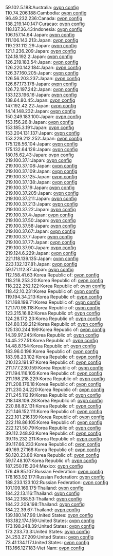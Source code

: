 59.102.5.188:Australia: [ovpn config](vpn/59_102_5_188.ovpn)  
110.74.206.188:Cambodia: [ovpn config](vpn/110_74_206_188.ovpn)  
96.49.232.236:Canada: [ovpn config](vpn/96_49_232_236.ovpn)  
138.219.140.147:Curacao: [ovpn config](vpn/138_219_140_147.ovpn)  
118.137.36.43:Indonesia: [ovpn config](vpn/118_137_36_43.ovpn)  
106.157.14.64:Japan: [ovpn config](vpn/106_157_14_64.ovpn)  
111.106.143.213:Japan: [ovpn config](vpn/111_106_143_213.ovpn)  
119.231.112.29:Japan: [ovpn config](vpn/119_231_112_29.ovpn)  
121.1.236.209:Japan: [ovpn config](vpn/121_1_236_209.ovpn)  
124.18.192.2:Japan: [ovpn config](vpn/124_18_192_2.ovpn)  
126.219.183.54:Japan: [ovpn config](vpn/126_219_183_54.ovpn)  
126.220.142.184:Japan: [ovpn config](vpn/126_220_142_184.ovpn)  
126.37.160.205:Japan: [ovpn config](vpn/126_37_160_205.ovpn)  
126.56.203.237:Japan: [ovpn config](vpn/126_56_203_237.ovpn)  
126.67.173.178:Japan: [ovpn config](vpn/126_67_173_178.ovpn)  
126.72.197.242:Japan: [ovpn config](vpn/126_72_197_242.ovpn)  
133.123.196.16:Japan: [ovpn config](vpn/133_123_196_16.ovpn)  
138.64.80.45:Japan: [ovpn config](vpn/138_64_80_45.ovpn)  
147.192.42.22:Japan: [ovpn config](vpn/147_192_42_22.ovpn)  
14.14.148.232:Japan: [ovpn config](vpn/14_14_148_232.ovpn)  
150.249.183.100:Japan: [ovpn config](vpn/150_249_183_100.ovpn)  
153.156.26.8:Japan: [ovpn config](vpn/153_156_26_8.ovpn)  
153.185.3.191:Japan: [ovpn config](vpn/153_185_3_191.ovpn)  
153.204.131.137:Japan: [ovpn config](vpn/153_204_131_137.ovpn)  
153.229.212.252:Japan: [ovpn config](vpn/153_229_212_252.ovpn)  
175.128.56.104:Japan: [ovpn config](vpn/175_128_56_104.ovpn)  
175.132.64.126:Japan: [ovpn config](vpn/175_132_64_126.ovpn)  
180.15.62.43:Japan: [ovpn config](vpn/180_15_62_43.ovpn)  
219.100.37.1:Japan: [ovpn config](vpn/219_100_37_1.ovpn)  
219.100.37.108:Japan: [ovpn config](vpn/219_100_37_108.ovpn)  
219.100.37.109:Japan: [ovpn config](vpn/219_100_37_109.ovpn)  
219.100.37.125:Japan: [ovpn config](vpn/219_100_37_125.ovpn)  
219.100.37.138:Japan: [ovpn config](vpn/219_100_37_138.ovpn)  
219.100.37.19:Japan: [ovpn config](vpn/219_100_37_19.ovpn)  
219.100.37.205:Japan: [ovpn config](vpn/219_100_37_205.ovpn)  
219.100.37.211:Japan: [ovpn config](vpn/219_100_37_211.ovpn)  
219.100.37.213:Japan: [ovpn config](vpn/219_100_37_213.ovpn)  
219.100.37.22:Japan: [ovpn config](vpn/219_100_37_22.ovpn)  
219.100.37.4:Japan: [ovpn config](vpn/219_100_37_4.ovpn)  
219.100.37.50:Japan: [ovpn config](vpn/219_100_37_50.ovpn)  
219.100.37.58:Japan: [ovpn config](vpn/219_100_37_58.ovpn)  
219.100.37.67:Japan: [ovpn config](vpn/219_100_37_67.ovpn)  
219.100.37.7:Japan: [ovpn config](vpn/219_100_37_7.ovpn)  
219.100.37.77:Japan: [ovpn config](vpn/219_100_37_77.ovpn)  
219.100.37.90:Japan: [ovpn config](vpn/219_100_37_90.ovpn)  
219.124.6.229:Japan: [ovpn config](vpn/219_124_6_229.ovpn)  
221.118.139.135:Japan: [ovpn config](vpn/221_118_139_135.ovpn)  
223.132.137.81:Japan: [ovpn config](vpn/223_132_137_81.ovpn)  
59.171.112.87:Japan: [ovpn config](vpn/59_171_112_87.ovpn)  
112.158.41.63:Korea Republic of: [ovpn config](vpn/112_158_41_63.ovpn)  
118.218.253.20:Korea Republic of: [ovpn config](vpn/118_218_253_20.ovpn)  
118.222.252.122:Korea Republic of: [ovpn config](vpn/118_222_252_122.ovpn)  
118.42.10.231:Korea Republic of: [ovpn config](vpn/118_42_10_231.ovpn)  
119.194.34.213:Korea Republic of: [ovpn config](vpn/119_194_34_213.ovpn)  
121.168.199.71:Korea Republic of: [ovpn config](vpn/121_168_199_71.ovpn)  
121.170.98.118:Korea Republic of: [ovpn config](vpn/121_170_98_118.ovpn)  
123.215.16.82:Korea Republic of: [ovpn config](vpn/123_215_16_82.ovpn)  
124.28.172.23:Korea Republic of: [ovpn config](vpn/124_28_172_23.ovpn)  
124.80.139.212:Korea Republic of: [ovpn config](vpn/124_80_139_212.ovpn)  
125.130.244.199:Korea Republic of: [ovpn config](vpn/125_130_244_199.ovpn)  
14.39.97.245:Korea Republic of: [ovpn config](vpn/14_39_97_245.ovpn)  
14.45.227.51:Korea Republic of: [ovpn config](vpn/14_45_227_51.ovpn)  
14.48.8.154:Korea Republic of: [ovpn config](vpn/14_48_8_154.ovpn)  
183.96.0.196:Korea Republic of: [ovpn config](vpn/183_96_0_196.ovpn)  
183.98.23.102:Korea Republic of: [ovpn config](vpn/183_98_23_102.ovpn)  
210.123.191.97:Korea Republic of: [ovpn config](vpn/210_123_191_97.ovpn)  
211.177.230.159:Korea Republic of: [ovpn config](vpn/211_177_230_159.ovpn)  
211.194.116.105:Korea Republic of: [ovpn config](vpn/211_194_116_105.ovpn)  
211.198.218.229:Korea Republic of: [ovpn config](vpn/211_198_218_229.ovpn)  
211.208.176.18:Korea Republic of: [ovpn config](vpn/211_208_176_18.ovpn)  
211.230.24.220:Korea Republic of: [ovpn config](vpn/211_230_24_220.ovpn)  
211.245.112.19:Korea Republic of: [ovpn config](vpn/211_245_112_19.ovpn)  
218.148.109.28:Korea Republic of: [ovpn config](vpn/218_148_109_28.ovpn)  
220.88.82.131:Korea Republic of: [ovpn config](vpn/220_88_82_131.ovpn)  
221.146.152.111:Korea Republic of: [ovpn config](vpn/221_146_152_111.ovpn)  
222.101.216.139:Korea Republic of: [ovpn config](vpn/222_101_216_139.ovpn)  
222.118.86.105:Korea Republic of: [ovpn config](vpn/222_118_86_105.ovpn)  
222.121.50.79:Korea Republic of: [ovpn config](vpn/222_121_50_79.ovpn)  
39.112.248.93:Korea Republic of: [ovpn config](vpn/39_112_248_93.ovpn)  
39.115.232.211:Korea Republic of: [ovpn config](vpn/39_115_232_211.ovpn)  
39.117.66.233:Korea Republic of: [ovpn config](vpn/39_117_66_233.ovpn)  
49.169.27.168:Korea Republic of: [ovpn config](vpn/49_169_27_168.ovpn)  
58.120.23.86:Korea Republic of: [ovpn config](vpn/58_120_23_86.ovpn)  
59.17.48.107:Korea Republic of: [ovpn config](vpn/59_17_48_107.ovpn)  
187.250.115.204:Mexico: [ovpn config](vpn/187_250_115_204.ovpn)  
176.49.85.107:Russian Federation: [ovpn config](vpn/176_49_85_107.ovpn)  
178.163.92.177:Russian Federation: [ovpn config](vpn/178_163_92_177.ovpn)  
188.233.123.102:Russian Federation: [ovpn config](vpn/188_233_123_102.ovpn)  
101.109.169.175:Thailand: [ovpn config](vpn/101_109_169_175.ovpn)  
184.22.13.116:Thailand: [ovpn config](vpn/184_22_13_116.ovpn)  
184.22.188.53:Thailand: [ovpn config](vpn/184_22_188_53.ovpn)  
184.22.209.198:Thailand: [ovpn config](vpn/184_22_209_198.ovpn)  
184.22.39.67:Thailand: [ovpn config](vpn/184_22_39_67.ovpn)  
139.180.147.96:United States: [ovpn config](vpn/139_180_147_96.ovpn)  
163.182.174.159:United States: [ovpn config](vpn/163_182_174_159.ovpn)  
173.198.248.39:United States: [ovpn config](vpn/173_198_248_39.ovpn)  
173.233.73.3:United States: [ovpn config](vpn/173_233_73_3.ovpn)  
24.253.27.209:United States: [ovpn config](vpn/24_253_27_209.ovpn)  
73.41.134.117:United States: [ovpn config](vpn/73_41_134_117.ovpn)  
113.166.127.183:Viet Nam: [ovpn config](vpn/113_166_127_183.ovpn)  
